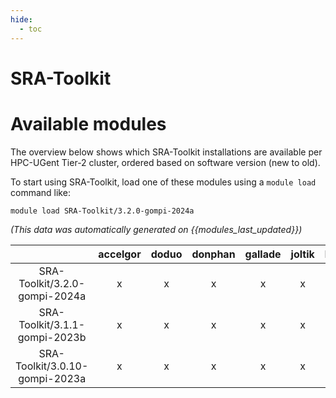 ```yaml
---
hide:
  - toc
---
```


SRA-Toolkit
===========

# Available modules


The overview below shows which SRA-Toolkit installations are available per HPC-UGent Tier-2 cluster, ordered based on software version (new to old).

To start using SRA-Toolkit, load one of these modules using a `module load` command like:

```shell
module load SRA-Toolkit/3.2.0-gompi-2024a
```

*(This data was automatically generated on {{modules_last_updated}})*  

| |accelgor|doduo|donphan|gallade|joltik|litleo|shinx|
| :---: | :---: | :---: | :---: | :---: | :---: | :---: | :---: |
|SRA-Toolkit/3.2.0-gompi-2024a|x|x|x|x|x|x|x|
|SRA-Toolkit/3.1.1-gompi-2023b|x|x|x|x|x|x|x|
|SRA-Toolkit/3.0.10-gompi-2023a|x|x|x|x|x|x|x|
